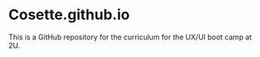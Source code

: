 # Cosette.github.io

This is a GitHub repository for the curriculum for the UX/UI boot camp at 2U.


